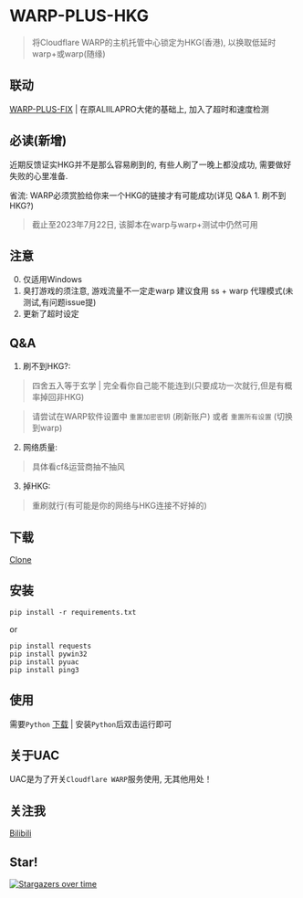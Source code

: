 # WARP-PLUS-HKG

> 将Cloudflare WARP的主机托管中心锁定为HKG(香港), 以换取低延时warp+或warp(随缘)

## 联动
[WARP-PLUS-FIX](https://github.com/Windla/WARP-PLUS-FIX) | 在原ALIILAPRO大佬的基础上, 加入了超时和速度检测

## 必读(新增)
   近期反馈证实HKG并不是那么容易刷到的, 有些人刷了一晚上都没成功, 需要做好失败的心里准备.
  
   省流: WARP必须赏脸给你来一个HKG的链接才有可能成功(详见 Q&A 1. 刷不到HKG?)
  
   > 截止至2023年7月22日, 该脚本在warp与warp+测试中仍然可用
   
## 注意 
  0. 仅适用Windows
  1. 臭打游戏的须注意, 游戏流量不一定走warp
     建议食用 ss + warp 代理模式(未测试,有问题issue提)
  2. 更新了超时设定
  
## Q&A
  1. 刷不到HKG?:
  > 四舍五入等于玄学 | 完全看你自己能不能连到(只要成功一次就行,但是有概率掉回非HKG)

  > 请尝试在WARP软件设置中 `重置加密密钥` (刷新账户) 或者 `重置所有设置` (切换到warp)

  2. 网络质量: 
  > 具体看cf&运营商抽不抽风
  
  3. 掉HKG:
  > 重刷就行(有可能是你的网络与HKG连接不好掉的)
  
## 下载
  [Clone](https://github.com/Windla/WARP-PLUS-HKG/archive/refs/heads/main.zip)

## 安装

```
pip install -r requirements.txt
```

or

```
pip install requests
pip install pywin32
pip install pyuac
pip install ping3
```

## 使用
  需要`Python` [下载](https://python.org/) | 安装`Python`后双击运行即可

## 关于UAC
  UAC是为了开关`Cloudflare WARP`服务使用, 无其他用处！
  
## 关注我
  [Bilibili](https://space.bilibili.com/358002685)
## Star!

[![Stargazers over time](https://starchart.cc/Windla/WARP-PLUS-HKG.svg)](https://starchart.cc/Windla/WARP-PLUS-HKG)
